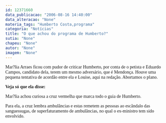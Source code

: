 ```yaml
---
id: 12371660
data_publicacao: "2006-08-16 14:40:00"
data_alteracao: "None"
materia_tags: "Humberto Costa,programa"
categoria: "Notícias"
title: "O que achou do programa de Humberto?"
sutia: "None"
chapeu: "None"
autor: "None"
imagem: "None"
---
```

<p><P><FONT face=Verdana>Mar?lia Arraes ficou com pudor de criticar Humberto, por conta de o petista e Eduardo Campos, candidato dela, terem um mesmo adversário, que é Mendonça. Houve uma pequena tentativa de acordão entre ela e Louise, aqui na redação. Abortamos o plano.</FONT></P></p>
<p><P><FONT face=Verdana><STRONG>Veja só que ela disse:</STRONG></FONT></P></p>
<p><P><FONT face=Verdana>Mar?lia achou curiosa a cruz vermelha que marca todo o guia de Humberto. </FONT></P></p>
<p><P><FONT face=Verdana>Para ela, a cruz lembra ambulâncias e estas remetem as pessoas ao escândalo das sanguessugas, de superfaturamento de ambulâncias, no qual o ex-ministro tem sido envolvido.</FONT></P> </p>
